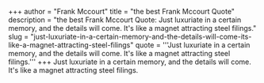 +++
author = "Frank Mccourt"
title = "the best Frank Mccourt Quote"
description = "the best Frank Mccourt Quote: Just luxuriate in a certain memory, and the details will come. It's like a magnet attracting steel filings."
slug = "just-luxuriate-in-a-certain-memory-and-the-details-will-come-its-like-a-magnet-attracting-steel-filings"
quote = '''Just luxuriate in a certain memory, and the details will come. It's like a magnet attracting steel filings.'''
+++
Just luxuriate in a certain memory, and the details will come. It's like a magnet attracting steel filings.
